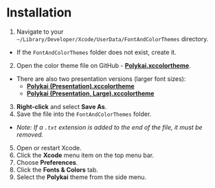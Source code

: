# Installation

1. Navigate to your `~/Library/Developer/Xcode/UserData/FontAndColorThemes` directory.
 - If the `FontAndColorThemes` folder does not exist, create it.
2. Open the color theme file on GitHub - **[Polykai.xccolortheme](https://raw.githubusercontent.com/adamgraham/polykai/master/Xcode/Polykai.xccolortheme)**.
 - There are also two presentation versions (larger font sizes):
   - **[Polykai (Presentation).xccolortheme](https://raw.githubusercontent.com/adamgraham/polykai/master/Xcode/Polykai%20(Presentation).xccolortheme)**
   - **[Polykai (Presentation, Large).xccolortheme](https://raw.githubusercontent.com/adamgraham/polykai/master/Xcode/Polykai%20(Presentation%2C%20Large).xccolortheme)**
3. **Right-click** and select **Save As**.
4. Save the file into the `FontAndColorThemes` folder.
 - *Note: If a `.txt` extension is added to the end of the file, it must be removed.*
5. Open or restart Xcode.
6. Click the **Xcode** menu item on the top menu bar.
7. Choose **Preferences**.
8. Click the **Fonts & Colors** tab.
9. Select the **Polykai** theme from the side menu.
